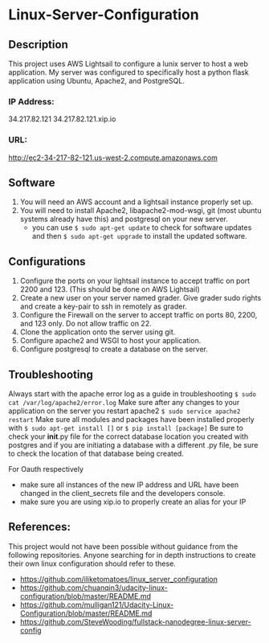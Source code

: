 # Linux-Server-Configuration

## Description
  This project uses AWS Lightsail to configure a lunix server to host a web application. My server was configured to specifically host a python flask application using Ubuntu, Apache2, and PostgreSQL. 
  
### IP Address: 
  34.217.82.121
  34.217.82.121.xip.io
### URL:
   http://ec2-34-217-82-121.us-west-2.compute.amazonaws.com
   
## Software
1. You will need an AWS account and a lightsail instance properly set up.
2. You will need to install Apache2, libapache2-mod-wsgi, git (most ubuntu systems already have this) and postgresql on your new server.
    - you can use `$ sudo apt-get update` to check for software updates and then `$ sudo apt-get upgrade` to install the updated software.

## Configurations
1. Configure the ports on your lightsail instance to accept traffic on port 2200 and 123. (This should be done on AWS Lightsail)
2. Create a new user on your server named grader. Give grader sudo rights and create a key-pair to ssh in remotely as grader. 
3. Configure the Firewall on the server to accept traffic on ports 80, 2200, and 123 only. Do not allow traffic on 22. 
4. Clone the application onto the server using git.
5. Configure apache2 and WSGI to host your application. 
6. Configure postgresql to create a database on the server. 

## Troubleshooting
Always start with the apache error log as a guide in troubleshooting `$ sudo cat /var/log/apache2/error.log`
Make sure after any changes to your application on the server you restart apache2 `$ sudo service apache2 restart`
Make sure all modules and packages have been installed properly with `$ sudo apt-get install []` or `$ pip install [package]`
Be sure to check your __init__.py file for the correct database location you created with postgres and if you are initiating a database with a different .py file, be sure to check the location of that database being created. 

For Oauth respectively
  - make sure all instances of the new IP address and URL have been changed in the client_secrets file and the developers console.
  - make sure you are using xip.io to properly create an alias for your IP 

   
## References:
This project would not have been possible without guidance from the following repositories. Anyone searching for in depth instructions to create their own linux configuration should refer to these.
- https://github.com/iliketomatoes/linux_server_configuration
- https://github.com/chuanqin3/udacity-linux-configuration/blob/master/README.md
- https://github.com/mulligan121/Udacity-Linux-Configuration/blob/master/README.md
- https://github.com/SteveWooding/fullstack-nanodegree-linux-server-config

